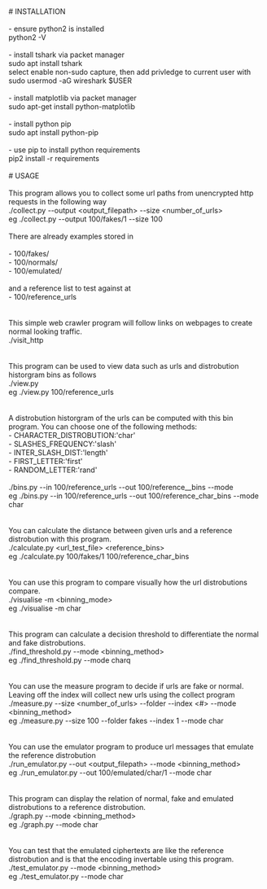 </br># INSTALLATION</br></br>- ensure python2 is installed</br>python2 -V</br></br>- install tshark via packet manager</br>sudo apt install tshark</br>select enable non-sudo capture, then add privledge to current user with</br>sudo usermod -aG wireshark $USER</br></br>- install matplotlib via packet manager</br>sudo apt-get install python-matplotlib</br></br>- install python pip</br>sudo apt install python-pip</br></br>- use pip to install python requirements</br>pip2 install -r requirements</br></br># USAGE</br></br>This program allows you to collect some url paths from unencrypted http requests in the following way  </br>./collect.py --output <output_filepath> --size <number_of_urls></br>eg ./collect.py --output 100/fakes/1 --size 100</br></br>There are already examples stored in</br></br>- 100/fakes/</br>- 100/normals/</br>- 100/emulated/</br></br>and a reference list to test against at</br>- 100/reference_urls</br></br></br>This simple web crawler program will follow links on webpages to create normal looking traffic.</br>./visit_http</br></br></br>This program can be used to view data such as urls and distrobution historgram bins as follows</br>./view.py <filepath></br>eg ./view.py 100/reference_urls</br></br></br>A distrobution historgram of the urls can be computed with this bin program. You can choose one of the following methods:</br>  - CHARACTER_DISTROBUTION:'char'</br>  - SLASHES_FREQUENCY:'slash'</br>  - INTER_SLASH_DIST:'length'</br>  - FIRST_LETTER:'first'</br>  - RANDOM_LETTER:'rand'</br></br>./bins.py --in 100/reference_urls --out 100/reference_<method>_bins --mode <method></br>eg ./bins.py --in 100/reference_urls --out 100/reference_char_bins --mode char</br></br></br>You can calculate the distance between given urls and a reference distrobution with this program.</br>./calculate.py <url_test_file> <reference_bins></br>eg ./calculate.py 100/fakes/1 100/reference_char_bins</br></br></br>You can use this program to compare visually how the url distrobutions compare.</br>./visualise -m <binning_mode></br>eg ./visualise -m char</br></br></br>This program can calculate a decision threshold to differentiate the normal and fake distrobutions.</br>./find_threshold.py --mode <binning_method></br>eg ./find_threshold.py --mode charq</br></br></br>You can use the measure program to decide if urls are fake or normal. Leaving off the index will collect new urls using the collect program</br>./measure.py --size <number_of_urls> --folder <folder> --index <#> --mode <binning_method></br>eg ./measure.py --size 100 --folder fakes --index 1 --mode char</br></br></br>You can use the emulator program to produce url messages that emulate the reference distrobution</br>./run_emulator.py --out <output_filepath> --mode <binning_method></br>eg ./run_emulator.py --out 100/emulated/char/1 --mode char</br></br></br>This program can display the relation of normal, fake and emulated distrobutions to a reference distrobution.</br>./graph.py --mode <binning_method></br>eg ./graph.py --mode char</br></br></br>You can test that the emulated ciphertexts are like the reference distrobution  and is that the encoding invertable using this program.</br>./test_emulator.py --mode <binning_method></br>eg ./test_emulator.py --mode char</br></br>